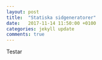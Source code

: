 ```yaml
---
layout: post
title:  "Statiska sidgeneratorer"
date:   2017-11-14 11:50:00 +0100
categories: jekyll update
comments: true
---
```


Testar